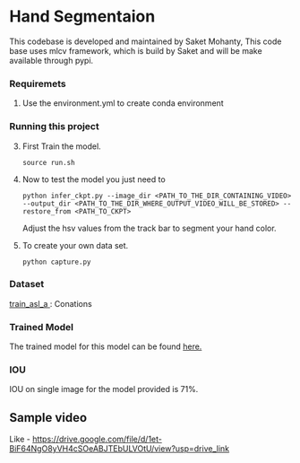 # Hand Segmentaion
This codebase is developed and maintained by Saket Mohanty, This code base uses mlcv framework, which is build by Saket and will be make available through pypi.

### Requiremets
1. Use the environment.yml to create conda environment

### Running this project
3. First Train the model.
    ```
    source run.sh
    ```
2. Now to test the model you just need to 
    ```
    python infer_ckpt.py --image_dir <PATH_TO_THE_DIR_CONTAINING_VIDEO>  --output_dir <PATH_TO_THE_DIR_WHERE_OUTPUT_VIDEO_WILL_BE_STORED> --restore_from <PATH_TO_CKPT>
    ```
    Adjust the hsv values from the track bar to segment your hand color.

3. To create your own data set.
    ```
    python capture.py
    ```

### Dataset
<a href="https://10xar.sharepoint.com/:f:/s/10xARWiki/Et6PxtDxNwhPosQ53gODXi0B_PhJkqsuonwTIdcfAdS7ww?e=dl7Hcw"> train_asl_a </a>: Conations 

### Trained Model
The trained model for this model can be found <a href="https://10xar.sharepoint.com/:f:/s/10xARWiki/EkzkJH9Fd11LkZfjuCQtGrABxaPiJg3VJZa9jv32t0nlrw?e=GW8dEC"> here. </a>

### IOU
IOU on single image for the model provided is 71%.


## Sample video
Like - https://drive.google.com/file/d/1et-BiF64NgO8yVH4cSOeABJTEbULVOtU/view?usp=drive_link




